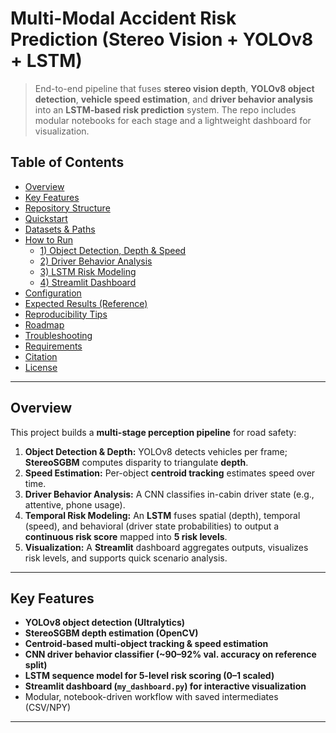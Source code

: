 # Multi-Modal Accident Risk Prediction (Stereo Vision + YOLOv8 + LSTM)

> End-to-end pipeline that fuses **stereo vision depth**, **YOLOv8 object detection**, **vehicle speed estimation**, and **driver behavior analysis** into an **LSTM-based risk prediction** system. The repo includes modular notebooks for each stage and a lightweight dashboard for visualization.

## Table of Contents
- [Overview](#overview)
- [Key Features](#key-features)
- [Repository Structure](#repository-structure)
- [Quickstart](#quickstart)
- [Datasets & Paths](#datasets--paths)
- [How to Run](#how-to-run)
  - [1) Object Detection, Depth & Speed](#1-object-detection-depth--speed)
  - [2) Driver Behavior Analysis](#2-driver-behavior-analysis)
  - [3) LSTM Risk Modeling](#3-lstm-risk-modeling)
  - [4) Streamlit Dashboard](#4-streamlit-dashboard)
- [Configuration](#configuration)
- [Expected Results (Reference)](#expected-results-reference)
- [Reproducibility Tips](#reproducibility-tips)
- [Roadmap](#roadmap)
- [Troubleshooting](#troubleshooting)
- [Requirements](#requirements)
- [Citation](#citation)
- [License](#license)

---

## Overview

This project builds a **multi-stage perception pipeline** for road safety:

1. **Object Detection & Depth:** YOLOv8 detects vehicles per frame; **StereoSGBM** computes disparity to triangulate **depth**.  
2. **Speed Estimation:** Per-object **centroid tracking** estimates speed over time.  
3. **Driver Behavior Analysis:** A CNN classifies in-cabin driver state (e.g., attentive, phone usage).  
4. **Temporal Risk Modeling:** An **LSTM** fuses spatial (depth), temporal (speed), and behavioral (driver state probabilities) to output a **continuous risk score** mapped into **5 risk levels**.  
5. **Visualization:** A **Streamlit** dashboard aggregates outputs, visualizes risk levels, and supports quick scenario analysis.  

---

## Key Features

- **YOLOv8 object detection (Ultralytics)**  
- **StereoSGBM depth estimation (OpenCV)**  
- **Centroid-based multi-object tracking & speed estimation**  
- **CNN driver behavior classifier (~90–92% val. accuracy on reference split)**  
- **LSTM sequence model for 5-level risk scoring (0–1 scaled)**  
- **Streamlit dashboard (`my_dashboard.py`) for interactive visualization**  
- Modular, notebook-driven workflow with saved intermediates (CSV/NPY)  

---

